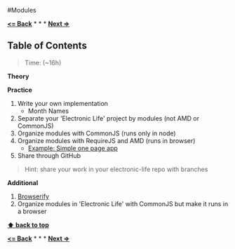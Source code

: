 #Modules

**[<= Back](../syntax/error-handing-and-regexp.md)**		*	*	*	**[Next =>](unit-tests.md)**

## Table of Contents

> Time: (~16h)

**Theory**



**Practice**

1. Write your own implementation
	* Month Names
1. Separate your  'Electronic Life' project by modules (not AMD or CommonJS)
1. Organize modules with CommonJS (runs only in node)
1. Organize modules with RequireJS and AMD (runs in browser)
	* [Example: Simple one page app](https://github.com/volojs/create-template)
1. Share through GitHub

>Hint: share your work in your electronic-life repo with branches

**Additional**

1. [Browserify](https://github.com/substack/node-browserify#browserify)
1. Organize modules in 'Electronic Life' with CommonJS but make it runs in a browser


**[⬆ back to top](#table-of-contents)**

**[<= Back](../syntax/project-the-electronic-life.md)**		*	*	*	**[Next =>](unit-tests.md)**
